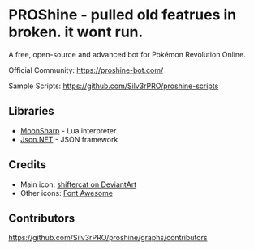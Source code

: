 # PROShine - pulled old featrues in broken. it wont run.

A free, open-source and advanced bot for Pokémon Revolution Online.

Official Community: https://proshine-bot.com/

Sample Scripts: https://github.com/Silv3rPRO/proshine-scripts

## Libraries

* [MoonSharp](http://www.moonsharp.org/) - Lua interpreter
* [Json.NET](http://www.newtonsoft.com/json) - JSON framework

## Credits

* Main icon: [shiftercat on DeviantArt](https://shiftercat.deviantart.com/)
* Other icons: [Font Awesome](http://fontawesome.io/icons/)

## Contributors

https://github.com/Silv3rPRO/proshine/graphs/contributors
